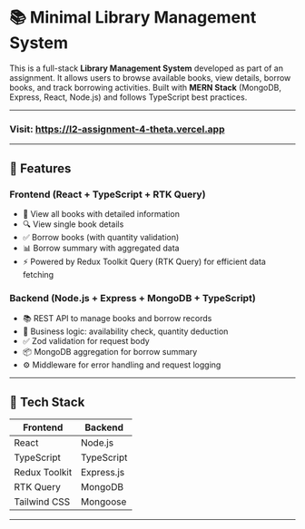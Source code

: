 # 📚 Minimal Library Management System

This is a full-stack **Library Management System** developed as part of an assignment. It allows users to browse available books, view details, borrow books, and track borrowing activities. Built with **MERN Stack** (MongoDB, Express, React, Node.js) and follows TypeScript best practices.

---

### Visit: https://l2-assignment-4-theta.vercel.app

---

## 🚀 Features

### Frontend (React + TypeScript + RTK Query)
- 📖 View all books with detailed information
- 🔍 View single book details
- ✅ Borrow books (with quantity validation)
- 📊 Borrow summary with aggregated data
- ⚡ Powered by Redux Toolkit Query (RTK Query) for efficient data fetching

### Backend (Node.js + Express + MongoDB + TypeScript)
- 📚 REST API to manage books and borrow records
- 🧠 Business logic: availability check, quantity deduction
- ✅ Zod validation for request body
- 📦 MongoDB aggregation for borrow summary
- ⚙️ Middleware for error handling and request logging

---

## 🧩 Tech Stack

| Frontend           | Backend              |
|--------------------|----------------------|
| React              | Node.js              |
| TypeScript         | TypeScript           |
| Redux Toolkit      | Express.js           |
| RTK Query          | MongoDB              |
| Tailwind CSS       | Mongoose             |

---




